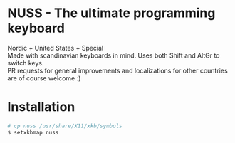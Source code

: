 # NUSS - The ultimate programming keyboard
Nordic + United States + Special\
Made with scandinavian keyboards in mind. Uses both Shift and AltGr to switch keys.\
PR requests for general improvements and localizations for other countries are of course welcome :)

# Installation
```sh
# cp nuss /usr/share/X11/xkb/symbols
$ setxkbmap nuss
```
